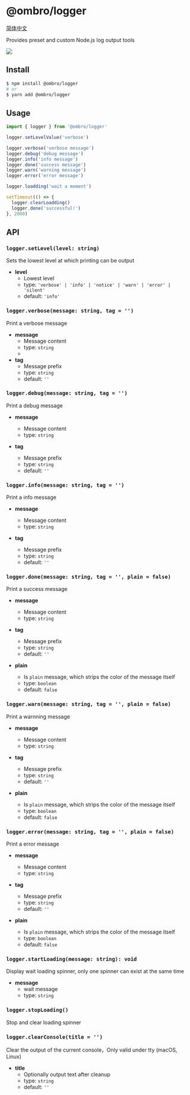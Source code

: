 # @ombro/logger

[简体中文](./README.zh-CN.md)

Provides preset and custom Node.js log output tools

![](./docs/console.png)

## Install

```sh
$ npm install @ombro/logger
# or
$ yarn add @ombro/logger
```

## Usage

```js
import { logger } from '@ombro/logger'

logger.setLevelValue('verbose')

logger.verbose('verbose message')
logger.debug('debug message')
logger.info('info message')
logger.done('success message')
logger.warn('warning message')
logger.error('error message')

logger.loadding('wait a moment')

setTimeout(() => {
  logger.clearLoadding()
  logger.done('successful!')
}, 2000)
```

## API

### `logger.setLevel(level: string)`

Sets the lowest level at which printing can be output

- **level**
  - Lowest level
  - type: `'verbose' | 'info' | 'notice' | 'warn' | 'error' | 'silent'`
  - default: `'info'`

### `logger.verbose(message: string, tag = '')`

Print a verbose message

- **message**
  - Message content
  - type: `string`
  -
- **tag**
  - Message prefix
  - type: `string`
  - default: `''`

### `logger.debug(message: string, tag = '')`

Print a debug message

- **message**

  - Message content
  - type: `string`

- **tag**
  - Message prefix
  - type: `string`
  - default: `''`

### `logger.info(message: string, tag = '')`

Print a info message

- **message**

  - Message content
  - type: `string`

- **tag**
  - Message prefix
  - type: `string`
  - default: `''`

### `logger.done(message: string, tag = '', plain = false)`

Print a success message

- **message**

  - Message content
  - type: `string`

- **tag**

  - Message prefix
  - type: `string`
  - default: `''`

- **plain**
  - Is `plain` message, which strips the color of the message itself
  - type: `boolean`
  - default: `false`

### `logger.warn(message: string, tag = '', plain = false)`

Print a warnning message

- **message**

  - Message content
  - type: `string`

- **tag**

  - Message prefix
  - type: `string`
  - default: `''`

- **plain**
  - Is `plain` message, which strips the color of the message itself
  - type: `boolean`
  - default: `false`

### `logger.error(message: string, tag = '', plain = false)`

Print a error message

- **message**

  - Message content
  - type: `string`

- **tag**

  - Message prefix
  - type: `string`
  - default: `''`

- **plain**
  - Is `plain` message, which strips the color of the message itself
  - type: `boolean`
  - default: `false`

### `logger.startLoading(message: string): void`

Display wait loading spinner, only one spinner can exist at the same time

- **message**
  - wait message
  - type: `string`

### `logger.stopLoading()`

Stop and clear loading spinner

### `logger.clearConsole(title = '')`

Clear the output of the current console，Only valid under tty (macOS, Linux)

- **title**
  - Optionally output text after cleanup
  - type: `string`
  - default: `''`
